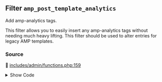 ## Filter `amp_post_template_analytics`


Add amp-analytics tags.

This filter allows you to easily insert any amp-analytics tags without needing much heavy lifting. This filter should be used to alter entries for legacy AMP templates.

### Source

:link: [includes/admin/functions.php:159](../../includes/admin/functions.php#L159)

<details>
<summary>Show Code</summary>

```php
$analytics = apply_filters( 'amp_post_template_analytics', $analytics, get_queried_object() );
```

</details>
